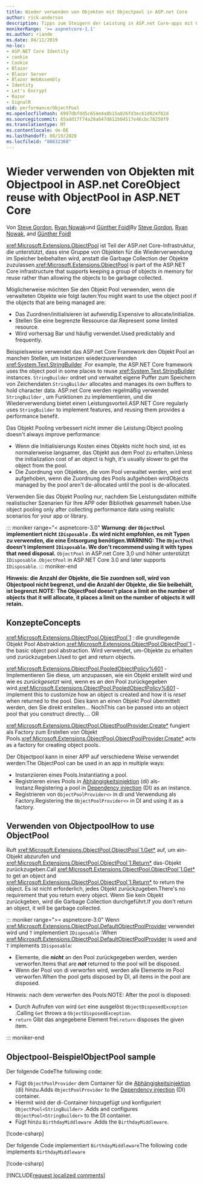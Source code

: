 ```yaml
---
title: Wieder verwenden von Objekten mit Objectpool in ASP.net Core
author: rick-anderson
description: Tipps zum Steigern der Leistung in ASP.net Core-apps mit Objectpool.
monikerRange: '>= aspnetcore-1.1'
ms.author: riande
ms.date: 04/11/2019
no-loc:
- ASP.NET Core Identity
- cookie
- Cookie
- Blazor
- Blazor Server
- Blazor WebAssembly
- Identity
- Let's Encrypt
- Razor
- SignalR
uid: performance/ObjectPool
ms.openlocfilehash: 6997dbfdd5c654e4a8b15a026fd3ec61d024f02d
ms.sourcegitcommit: 65add17f74a29a647d812b04517e46cbc78258f9
ms.translationtype: MT
ms.contentlocale: de-DE
ms.lasthandoff: 08/19/2020
ms.locfileid: "88632368"
---
```

# <a name="object-reuse-with-objectpool-in-aspnet-core"></a><span data-ttu-id="8d712-103">Wieder verwenden von Objekten mit Objectpool in ASP.net Core</span><span class="sxs-lookup"><span data-stu-id="8d712-103">Object reuse with ObjectPool in ASP.NET Core</span></span>

<span data-ttu-id="8d712-104">Von [Steve Gordon](https://twitter.com/stevejgordon), [Ryan Nowak](https://github.com/rynowak)und [Günther Foidl](https://github.com/gfoidl)</span><span class="sxs-lookup"><span data-stu-id="8d712-104">By [Steve Gordon](https://twitter.com/stevejgordon), [Ryan Nowak](https://github.com/rynowak), and [Günther Foidl](https://github.com/gfoidl)</span></span>

<span data-ttu-id="8d712-105"><xref:Microsoft.Extensions.ObjectPool> ist Teil der ASP.net Core-Infrastruktur, die unterstützt, dass eine Gruppe von Objekten für die Wiederverwendung im Speicher beibehalten wird, anstatt die Garbage Collection der Objekte zuzulassen.</span><span class="sxs-lookup"><span data-stu-id="8d712-105"><xref:Microsoft.Extensions.ObjectPool> is part of the ASP.NET Core infrastructure that supports keeping a group of objects in memory for reuse rather than allowing the objects to be garbage collected.</span></span>

<span data-ttu-id="8d712-106">Möglicherweise möchten Sie den Objekt Pool verwenden, wenn die verwalteten Objekte wie folgt lauten:</span><span class="sxs-lookup"><span data-stu-id="8d712-106">You might want to use the object pool if the objects that are being managed are:</span></span>

- <span data-ttu-id="8d712-107">Das Zuordnen/initialisieren ist aufwendig.</span><span class="sxs-lookup"><span data-stu-id="8d712-107">Expensive to allocate/initialize.</span></span>
- <span data-ttu-id="8d712-108">Stellen Sie eine begrenzte Ressource dar.</span><span class="sxs-lookup"><span data-stu-id="8d712-108">Represent some limited resource.</span></span>
- <span data-ttu-id="8d712-109">Wird vorhersag Bar und häufig verwendet.</span><span class="sxs-lookup"><span data-stu-id="8d712-109">Used predictably and frequently.</span></span>

<span data-ttu-id="8d712-110">Beispielsweise verwendet das ASP.net Core Framework den Objekt Pool an manchen Stellen, um Instanzen wiederzuverwenden <xref:System.Text.StringBuilder> .</span><span class="sxs-lookup"><span data-stu-id="8d712-110">For example, the ASP.NET Core framework uses the object pool in some places to reuse <xref:System.Text.StringBuilder> instances.</span></span> <span data-ttu-id="8d712-111">`StringBuilder` ordnet und verwaltet eigene Puffer zum Speichern von Zeichendaten.</span><span class="sxs-lookup"><span data-stu-id="8d712-111">`StringBuilder` allocates and manages its own buffers to hold character data.</span></span> <span data-ttu-id="8d712-112">ASP.net Core werden regelmäßig verwendet `StringBuilder` , um Funktionen zu implementieren, und die Wiederverwendung bietet einen Leistungsvorteil.</span><span class="sxs-lookup"><span data-stu-id="8d712-112">ASP.NET Core regularly uses `StringBuilder` to implement features, and reusing them provides a performance benefit.</span></span>

<span data-ttu-id="8d712-113">Das Objekt Pooling verbessert nicht immer die Leistung:</span><span class="sxs-lookup"><span data-stu-id="8d712-113">Object pooling doesn't always improve performance:</span></span>

- <span data-ttu-id="8d712-114">Wenn die Initialisierungs Kosten eines Objekts nicht hoch sind, ist es normalerweise langsamer, das Objekt aus dem Pool zu erhalten.</span><span class="sxs-lookup"><span data-stu-id="8d712-114">Unless the initialization cost of an object is high, it's usually slower to get the object from the pool.</span></span>
- <span data-ttu-id="8d712-115">Die Zuordnung von Objekten, die vom Pool verwaltet werden, wird erst aufgehoben, wenn die Zuordnung des Pools aufgehoben wird</span><span class="sxs-lookup"><span data-stu-id="8d712-115">Objects managed by the pool aren't de-allocated until the pool is de-allocated.</span></span>

<span data-ttu-id="8d712-116">Verwenden Sie das Objekt Pooling nur, nachdem Sie Leistungsdaten mithilfe realistischer Szenarien für Ihre APP oder Bibliothek gesammelt haben.</span><span class="sxs-lookup"><span data-stu-id="8d712-116">Use object pooling only after collecting performance data using realistic scenarios for your app or library.</span></span>

::: moniker range="< aspnetcore-3.0"
<span data-ttu-id="8d712-117">**Warnung: der `ObjectPool` implementiert nicht `IDisposable` . Es wird nicht empfohlen, es mit Typen zu verwenden, die eine Entsorgung benötigen.**</span><span class="sxs-lookup"><span data-stu-id="8d712-117">**WARNING: The `ObjectPool` doesn't implement `IDisposable`. We don't recommend using it with types that need disposal.**</span></span> <span data-ttu-id="8d712-118">`ObjectPool` in ASP.net Core 3,0 und höher unterstützt `IDisposable` .</span><span class="sxs-lookup"><span data-stu-id="8d712-118">`ObjectPool` in ASP.NET Core 3.0 and later supports `IDisposable`.</span></span>
::: moniker-end

<span data-ttu-id="8d712-119">**Hinweis: die Anzahl der Objekte, die Sie zuordnen soll, wird von Objectpool nicht begrenzt, und die Anzahl der Objekte, die Sie beibehält, ist begrenzt.**</span><span class="sxs-lookup"><span data-stu-id="8d712-119">**NOTE: The ObjectPool doesn't place a limit on the number of objects that it will allocate, it places a limit on the number of objects it will retain.**</span></span>

## <a name="concepts"></a><span data-ttu-id="8d712-120">Konzepte</span><span class="sxs-lookup"><span data-stu-id="8d712-120">Concepts</span></span>

<span data-ttu-id="8d712-121"><xref:Microsoft.Extensions.ObjectPool.ObjectPool`1> : die grundlegende Objekt Pool Abstraktion.</span><span class="sxs-lookup"><span data-stu-id="8d712-121"><xref:Microsoft.Extensions.ObjectPool.ObjectPool`1> - the basic object pool abstraction.</span></span> <span data-ttu-id="8d712-122">Wird verwendet, um-Objekte zu erhalten und zurückzugeben.</span><span class="sxs-lookup"><span data-stu-id="8d712-122">Used to get and return objects.</span></span>

<span data-ttu-id="8d712-123"><xref:Microsoft.Extensions.ObjectPool.PooledObjectPolicy%601> -Implementieren Sie diese, um anzupassen, wie ein Objekt erstellt wird und wie es *zurückgesetzt* wird, wenn es an den Pool zurückgegeben wird.</span><span class="sxs-lookup"><span data-stu-id="8d712-123"><xref:Microsoft.Extensions.ObjectPool.PooledObjectPolicy%601> - implement this to customize how an object is created and how it is *reset* when returned to the pool.</span></span> <span data-ttu-id="8d712-124">Dies kann an einen Objekt Pool übermittelt werden, den Sie direkt erstellen... Noch</span><span class="sxs-lookup"><span data-stu-id="8d712-124">This can be passed into an object pool that you construct directly.... OR</span></span>

<span data-ttu-id="8d712-125"><xref:Microsoft.Extensions.ObjectPool.ObjectPoolProvider.Create*> fungiert als Factory zum Erstellen von Objekt Pools.</span><span class="sxs-lookup"><span data-stu-id="8d712-125"><xref:Microsoft.Extensions.ObjectPool.ObjectPoolProvider.Create*> acts as a factory for creating object pools.</span></span>
<!-- REview, there is no ObjectPoolProvider<T> -->

<span data-ttu-id="8d712-126">Der Objectpool kann in einer APP auf verschiedene Weise verwendet werden:</span><span class="sxs-lookup"><span data-stu-id="8d712-126">The ObjectPool can be used in an app in multiple ways:</span></span>

* <span data-ttu-id="8d712-127">Instanziieren eines Pools.</span><span class="sxs-lookup"><span data-stu-id="8d712-127">Instantiating a pool.</span></span>
* <span data-ttu-id="8d712-128">Registrieren eines Pools in [Abhängigkeitsinjektion](xref:fundamentals/dependency-injection) (di) als-Instanz.</span><span class="sxs-lookup"><span data-stu-id="8d712-128">Registering a pool in [Dependency injection](xref:fundamentals/dependency-injection) (DI) as an instance.</span></span>
* <span data-ttu-id="8d712-129">Registrieren von `ObjectPoolProvider<>` in di und Verwendung als Factory.</span><span class="sxs-lookup"><span data-stu-id="8d712-129">Registering the `ObjectPoolProvider<>` in DI and using it as a factory.</span></span>

## <a name="how-to-use-objectpool"></a><span data-ttu-id="8d712-130">Verwenden von Objectpool</span><span class="sxs-lookup"><span data-stu-id="8d712-130">How to use ObjectPool</span></span>

<span data-ttu-id="8d712-131">Ruft <xref:Microsoft.Extensions.ObjectPool.ObjectPool`1.Get*> auf, um ein-Objekt abzurufen und <xref:Microsoft.Extensions.ObjectPool.ObjectPool`1.Return*> das-Objekt zurückzugeben.</span><span class="sxs-lookup"><span data-stu-id="8d712-131">Call <xref:Microsoft.Extensions.ObjectPool.ObjectPool`1.Get*> to get an object and <xref:Microsoft.Extensions.ObjectPool.ObjectPool`1.Return*> to return the object.</span></span>  <span data-ttu-id="8d712-132">Es ist nicht erforderlich, jedes Objekt zurückzugeben.</span><span class="sxs-lookup"><span data-stu-id="8d712-132">There's no requirement that you return every object.</span></span> <span data-ttu-id="8d712-133">Wenn Sie kein Objekt zurückgeben, wird die Garbage Collection durchgeführt.</span><span class="sxs-lookup"><span data-stu-id="8d712-133">If you don't return an object, it will be garbage collected.</span></span>

::: moniker range=">= aspnetcore-3.0"
<span data-ttu-id="8d712-134">Wenn <xref:Microsoft.Extensions.ObjectPool.DefaultObjectPoolProvider> verwendet wird und `T` implementiert `IDisposable` :</span><span class="sxs-lookup"><span data-stu-id="8d712-134">When <xref:Microsoft.Extensions.ObjectPool.DefaultObjectPoolProvider> is used and `T` implements `IDisposable`:</span></span>

* <span data-ttu-id="8d712-135">Elemente, die ***nicht*** an den Pool zurückgegeben werden, werden verworfen.</span><span class="sxs-lookup"><span data-stu-id="8d712-135">Items that are ***not*** returned to the pool will be disposed.</span></span>
* <span data-ttu-id="8d712-136">Wenn der Pool von di verworfen wird, werden alle Elemente im Pool verworfen.</span><span class="sxs-lookup"><span data-stu-id="8d712-136">When the pool gets disposed by DI, all items in the pool are disposed.</span></span>

<span data-ttu-id="8d712-137">Hinweis: nach dem verwerfen des Pools:</span><span class="sxs-lookup"><span data-stu-id="8d712-137">NOTE: After the pool is disposed:</span></span>

* <span data-ttu-id="8d712-138">Durch Aufrufen von wird `Get` eine ausgelöst `ObjectDisposedException` .</span><span class="sxs-lookup"><span data-stu-id="8d712-138">Calling `Get` throws a `ObjectDisposedException`.</span></span>
* <span data-ttu-id="8d712-139">`return` Gibt das angegebene Element frei.</span><span class="sxs-lookup"><span data-stu-id="8d712-139">`return` disposes the given item.</span></span>

::: moniker-end

## <a name="objectpool-sample"></a><span data-ttu-id="8d712-140">Objectpool-Beispiel</span><span class="sxs-lookup"><span data-stu-id="8d712-140">ObjectPool sample</span></span>

<span data-ttu-id="8d712-141">Der folgende Code</span><span class="sxs-lookup"><span data-stu-id="8d712-141">The following code:</span></span>

* <span data-ttu-id="8d712-142">Fügt `ObjectPoolProvider` dem Container für die [Abhängigkeitsinjektion](xref:fundamentals/dependency-injection) (di) hinzu.</span><span class="sxs-lookup"><span data-stu-id="8d712-142">Adds `ObjectPoolProvider` to the [Dependency injection](xref:fundamentals/dependency-injection) (DI) container.</span></span>
* <span data-ttu-id="8d712-143">Hiermit wird der di-Container hinzugefügt und konfiguriert `ObjectPool<StringBuilder>` .</span><span class="sxs-lookup"><span data-stu-id="8d712-143">Adds and configures `ObjectPool<StringBuilder>` to the DI container.</span></span>
* <span data-ttu-id="8d712-144">Fügt hinzu `BirthdayMiddleware` .</span><span class="sxs-lookup"><span data-stu-id="8d712-144">Adds the `BirthdayMiddleware`.</span></span>

[!code-csharp[](ObjectPool/ObjectPoolSample/Startup.cs?name=snippet)]

<span data-ttu-id="8d712-145">Der folgende Code implementiert `BirthdayMiddleware`</span><span class="sxs-lookup"><span data-stu-id="8d712-145">The following code implements `BirthdayMiddleware`</span></span>

[!code-csharp[](ObjectPool/ObjectPoolSample/BirthdayMiddleware.cs?name=snippet)]

[!INCLUDE[request localized comments](~/includes/code-comments-loc.md)]
